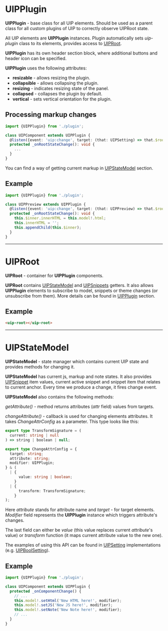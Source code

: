 <a href="#uip-plugin" id="uip-plugin"></a>

# UIPPlugin

**UIPPlugin** - base class for all UIP elements.
Should be used as a parent class for all custom plugins of UIP to correctly observe UIPRoot state.

All UIP elements are **UIPPlugin** instances. Plugin automatically sets _uip-plugin_ class to its elements,
provides access to [UIPRoot](src/core/README.md#uip-root).

**UIPPlugin** has its own header section block, where additional buttons and header icon can be specified.

**UIPPlugin** uses the following attributes:

- **resizable** - allows resizing the plugin.
- **collapsible** - allows collapsing the plugin.
- **resizing** - indicates resizing state of the panel.
- **collapsed** - collapses the plugin by default.
- **vertical** - sets vertical orientation for the plugin.

## Processing markup changes

```typescript
import {UIPPlugin} from './plugin';

class UIPComponent extends UIPPlugin {
  @listen({event: 'uip:change', target: (that: UIPSetting) => that.$root})
  protected _onRootStateChange(): void {
    ...
  }
}
```

You can find a way of getting current markup in [UIPStateModel](src/core/README.md#uip-state-model) section.

## Example

```typescript
import {UIPPlugin} from './plugin';

class UIPPreview extends UIPPlugin {
  @listen({event: 'uip:change', target: (that: UIPPreview) => that.$root})
  protected _onRootStateChange(): void {
    this.$inner.innerHTML = this.model!.html;
    this.innerHTML = '';
    this.appendChild(this.$inner);
  }
}
```

---

<a href="#uip-root" id="uip-root"></a>

# UIPRoot

**UIPRoot** - container for **UIPPlugin** components.

**UIPRoot** contains [UIPStateModel](src/core/README.md#uip-state-model) and [UIPSnippets](src/plugins/snippets/README.md) getters. It also allows **UIPPlugin** elements
to subscribe to model, snippets or theme changes (or unsubscribe from them). More details can be found in [UIPPlugin](src/core/README.md#uip-plugin) section.

## Example

```html
<uip-root></uip-root>
```

---

<a href="#uip-state-model" id="uip-state-model"></a>

# UIPStateModel

**UIPStateModel** - state manager which contains current UIP state and provides methods for changing it.

**UIPStateModel** has current js, markup and note states. 
It also provides [UIPSnippet](src/plugins/snippets/README.md) item values, current active snippet and snippet item that relates to current anchor.
Every time we produce a change, it fires change event.

**UIPStateModel** also contains the following methods:

_getAttribute()_ - method returns attributes (_attr_ field) values from targets.

_changeAttribute()_ - callback is used for changing elements attributes. It takes _ChangeAttrConfig_ as
a parameter. This type looks like this:

```typescript
export type TransformSignature = (
  current: string | null
) => string | boolean | null;

export type ChangeAttrConfig = {
  target: string;
  attribute: string;
  modifier: UIPPlugin;
} & (
  | {
      value: string | boolean;
    }
  | {
      transform: TransformSignature;
    }
);
```

Here _attribute_ stands for attribute name and _target_ - for target elements. _Modifier_ field represents the
**UIPPlugin** instance which triggers attribute's changes.

The last field can either be _value_ (this value replaces current _attribute_'s value) or _transform_ function (it maps
current attribute value to the new one).

The examples of using this API can be found in [UIPSetting](src/plugins/settings/README.md) implementations (e.g. [UIPBoolSetting](src/settings/bool-setting/README.md)).

## Example

```typescript
import {UIPPlugin} from './plugin';

class UIPComponent extends UIPPlugin {
  protected _onComponentChange() {
    // ...
    this.model!.setHtml('New HTML here!', modifier);
    this.model!.setJS('New JS here!', modifier);
    this.model!.setNote('New Note here!', modifier);
    // ...
  }
}
```
